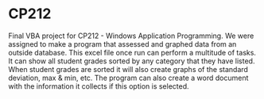 # CP212

Final VBA project for CP212 - Windows Application Programming. We were assigned to make a program that
assessed and graphed data from an outside database. This excel file once run can perform a multitude of tasks. 
It can show all student grades sorted by any category that they have listed. When student grades are sorted it
will also create graphs of the standard deviation, max & min, etc. The program can also create a word document
with the information it collects if this option is selected.

